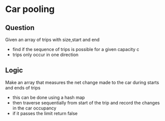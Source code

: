 # Car pooling

## Question 

Given an array of trips with size,start and end 
* find if the sequence of trips is possible for a given capacity c
* trips only occur in one direction 

## Logic 

Make an array that measures the net change made to the car during starts and ends of trips
* this can be done using a hash map
* then traverse sequentially from start of the trip and record the changes in the car occupancy
* if it passes the limit return false
